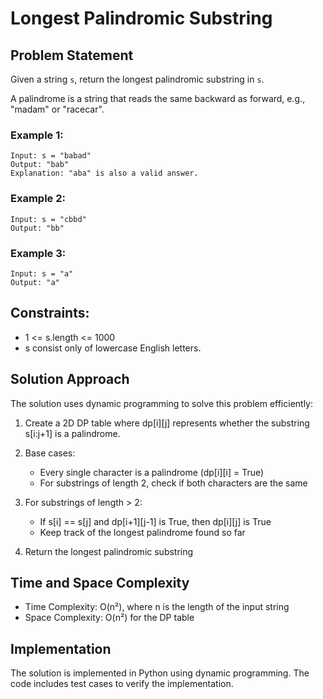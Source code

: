 # Longest Palindromic Substring

## Problem Statement
Given a string `s`, return the longest palindromic substring in `s`.

A palindrome is a string that reads the same backward as forward, e.g., "madam" or "racecar".

### Example 1:
```
Input: s = "babad"
Output: "bab"
Explanation: "aba" is also a valid answer.
```

### Example 2:
```
Input: s = "cbbd"
Output: "bb"
```

### Example 3:
```
Input: s = "a"
Output: "a"
```

## Constraints:
- 1 <= s.length <= 1000
- s consist only of lowercase English letters.

## Solution Approach
The solution uses dynamic programming to solve this problem efficiently:

1. Create a 2D DP table where dp[i][j] represents whether the substring s[i:j+1] is a palindrome.

2. Base cases:
   - Every single character is a palindrome (dp[i][i] = True)
   - For substrings of length 2, check if both characters are the same

3. For substrings of length > 2:
   - If s[i] == s[j] and dp[i+1][j-1] is True, then dp[i][j] is True
   - Keep track of the longest palindrome found so far

4. Return the longest palindromic substring

## Time and Space Complexity
- Time Complexity: O(n²), where n is the length of the input string
- Space Complexity: O(n²) for the DP table

## Implementation
The solution is implemented in Python using dynamic programming. The code includes test cases to verify the implementation. 